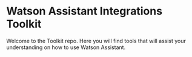 # Watson Assistant Integrations Toolkit

Welcome to the Toolkit repo. Here you will find tools that will assist your understanding on how to use Watson Assistant. 